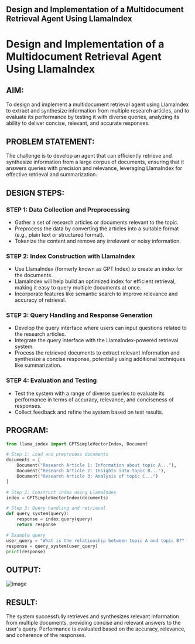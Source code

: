 ## Design and Implementation of a Multidocument Retrieval Agent Using LlamaIndex

# Design and Implementation of a Multidocument Retrieval Agent Using LlamaIndex

## AIM:
To design and implement a multidocument retrieval agent using LlamaIndex to extract and synthesize information from multiple research articles, and to evaluate its performance by testing it with diverse queries, analyzing its ability to deliver concise, relevant, and accurate responses.

## PROBLEM STATEMENT:
The challenge is to develop an agent that can efficiently retrieve and synthesize information from a large corpus of documents, ensuring that it answers queries with precision and relevance, leveraging LlamaIndex for effective retrieval and summarization.

## DESIGN STEPS:

### STEP 1: Data Collection and Preprocessing
- Gather a set of research articles or documents relevant to the topic.
- Preprocess the data by converting the articles into a suitable format (e.g., plain text or structured format).
- Tokenize the content and remove any irrelevant or noisy information.

### STEP 2: Index Construction with LlamaIndex
- Use LlamaIndex (formerly known as GPT Index) to create an index for the documents.
- LlamaIndex will help build an optimized index for efficient retrieval, making it easy to query multiple documents at once.
- Incorporate features like semantic search to improve relevance and accuracy of retrieval.

### STEP 3: Query Handling and Response Generation
- Develop the query interface where users can input questions related to the research articles.
- Integrate the query interface with the LlamaIndex-powered retrieval system.
- Process the retrieved documents to extract relevant information and synthesize a concise response, potentially using additional techniques like summarization.

### STEP 4: Evaluation and Testing
- Test the system with a range of diverse queries to evaluate its performance in terms of accuracy, relevance, and conciseness of responses.
- Collect feedback and refine the system based on test results.

## PROGRAM:

```python
from llama_index import GPTSimpleVectorIndex, Document

# Step 1: Load and preprocess documents
documents = [
    Document("Research Article 1: Information about topic A..."),
    Document("Research Article 2: Insights into topic B..."),
    Document("Research Article 3: Analysis of topic C...")
]

# Step 2: Construct index using LlamaIndex
index = GPTSimpleVectorIndex(documents)

# Step 3: Query handling and retrieval
def query_system(query):
    response = index.query(query)
    return response

# Example query
user_query = "What is the relationship between topic A and topic B?"
response = query_system(user_query)
print(response)
```
## OUTPUT:
![image](https://github.com/user-attachments/assets/a8d86b25-4ad1-4551-bffa-3e71d31c6469)
## RESULT:
The system successfully retrieves and synthesizes relevant information from multiple documents, providing concise and relevant answers to the user's query. Performance is evaluated based on the accuracy, relevance, and coherence of the responses.
